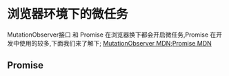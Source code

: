 # 浏览器环境下的微任务
MutationObserver接口 和 Promise 在浏览器换下都会开启微任务,Promise 在开发中使用的较多,下面我们来了解下;
[MutationObserver MDN](https://developer.mozilla.org/zh-CN/docs/Web/API/MutationObserver);[Promise MDN](https://developer.mozilla.org/zh-CN/docs/Web/JavaScript/Reference/Global_Objects/Promise)

## Promise
